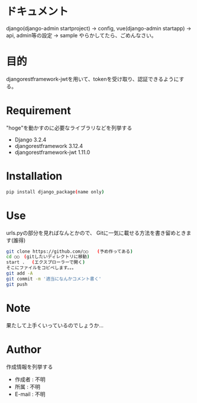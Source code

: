 # ドキュメント
django(django-admin startproject) → config, 
vue(django-admin startapp) → api, 
admin等の設定 → sample
やらかしてたら、ごめんなさい。

# 目的

djangorestframework-jwtを用いて、tokenを受け取り、認証できるようにする。

# Requirement

"hoge"を動かすのに必要なライブラリなどを列挙する

* Django 3.2.4
* djangorestframework 3.12.4
* djangorestframework-jwt 1.11.0

# Installation

```bash
pip install django_package(name only)
```

# Use

urls.pyの部分を見ればなんとかので、
Gitに一気に載せる方法を書き留めときます(誰得)

```bash
git clone https://github.com/○○　　(予め作ってある)
cd ○○　(gitしたいディレクトリに移動)
start . 　(エクスプローラーで開く)
そこにファイルをコピペします。。。
git add -A
git commit -m '適当になんかコメント書く'
git push
```

# Note

果たして上手くいっているのでしょうか...

# Author

作成情報を列挙する

* 作成者 : 不明
* 所属 : 不明
* E-mail : 不明
